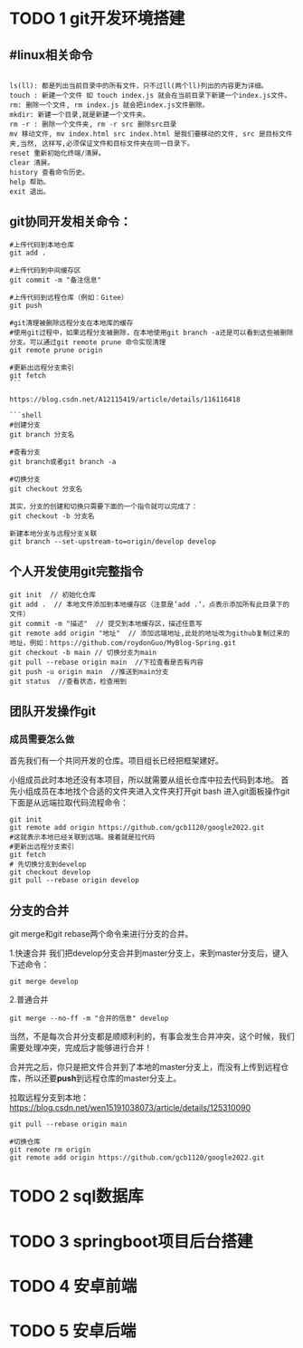 



# TODO 1 git开发环境搭建

## #linux相关命令

```shell

ls(ll): 都是列出当前目录中的所有文件，只不过ll(两个ll)列出的内容更为详细。
touch : 新建一个文件 如 touch index.js 就会在当前目录下新建一个index.js文件。
rm: 删除一个文件, rm index.js 就会把index.js文件删除。
mkdir: 新建一个目录,就是新建一个文件夹。
rm -r : 删除一个文件夹, rm -r src 删除src目录
mv 移动文件, mv index.html src index.html 是我们要移动的文件, src 是目标文件夹,当然, 这样写,必须保证文件和目标文件夹在同一目录下。
reset 重新初始化终端/清屏。
clear 清屏。
history 查看命令历史。
help 帮助。
exit 退出。
```

## git协同开发相关命令：

~~~shell
#上传代码到本地仓库 
git add .

#上传代码到中间缓存区 
git commit -m "备注信息"

#上传代码到远程仓库（例如：Gitee） 
git push

#git清理被删除远程分支在本地库的缓存 
#使用git过程中，如果远程分支被删除，在本地使用git branch -a还是可以看到这些被删除分支。可以通过git remote prune 命令实现清理
git remote prune origin 

#更新出远程分支索引
git fetch
```

https://blog.csdn.net/A12115419/article/details/116116418

```shell
#创建分支
git branch 分支名

#查看分支
git branch或者git branch -a

#切换分支
git checkout 分支名

其实，分支的创建和切换只需要下面的一个指令就可以完成了：
git checkout -b 分支名

新建本地分支与远程分支关联
git branch --set-upstream-to=origin/develop develop
~~~

## 个人开发使用git完整指令

```shell
git init  // 初始化仓库
git add .  // 本地文件添加到本地缓存区（注意是’add .‘，点表示添加所有此目录下的文件）
git commit -m "描述"  // 提交到本地缓存区，描述任意写
git remote add origin "地址"  // 添加远端地址,此处的地址改为github复制过来的地址，例如：https://github.com/roydonGuo/MyBlog-Spring.git
git checkout -b main // 切换分支为main
git pull --rebase origin main  //下拉查看是否有内容
git push -u origin main  //推送到main分支
git status  //查看状态，检查用到
```



## 团队开发操作git

### 成员需要怎么做
首先我们有一个共同开发的仓库。项目组长已经把框架建好。

小组成员此时本地还没有本项目，所以就需要从组长仓库中拉去代码到本地。
首先小组成员在本地找个合适的文件夹进入文件夹打开git bash 进入git面板操作git
下面是从远端拉取代码流程命令：

```shell
git init
git remote add origin https://github.com/gcb1120/google2022.git
#这就表示本地已经关联到远端。接着就是拉代码
#更新出远程分支索引
git fetch
# 先切换分支到develop
git checkout develop
git pull --rebase origin develop
```

## 分支的合并

git merge和git rebase两个命令来进行分支的合并。

1.快速合并
我们把develop分支合并到master分支上，来到master分支后，键入下述命令：

```shell
git merge develop
```

2.普通合并

```shell
git merge --no-ff -m "合并的信息" develop
```

当然，不是每次合并分支都是顺顺利利的，有事会发生合并冲突，这个时候，我们需要处理冲突，完成后才能够进行合并！

合并完之后，你只是把文件合并到了本地的master分支上，而没有上传到远程仓库，所以还要**push**到远程仓库的master分支上。

拉取远程分支到本地：https://blog.csdn.net/wen15191038073/article/details/125310090

```shell
git pull --rebase origin main

#切换仓库
git remote rm origin
git remote add origin https://github.com/gcb1120/google2022.git
```

# TODO 2 sql数据库











# TODO 3 springboot项目后台搭建











# TODO 4 安卓前端







# TODO 5 安卓后端

